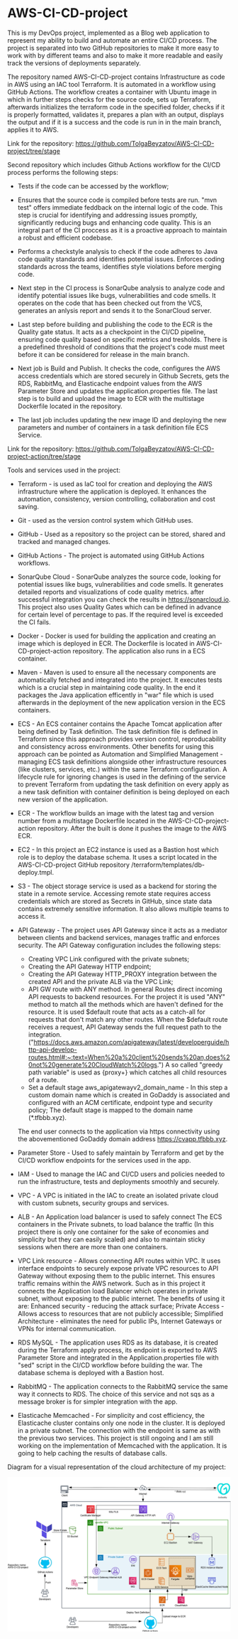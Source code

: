 # AWS-CI-CD-project


This is my DevOps project, implemented as a Blog web application to represent my ability to build and automate an entire CI/CD process. The project is separated into two GitHub repositories to make it more easy to work with by different teams and also to make it more readable and easily track the versions of deployments separately. 

The repository named AWS-CI-CD-project contains Infrastructure as code in AWS using an IAC tool Terraform. It is automated in a workflow using GitHub Actions. The workflow creates a container with Ubuntu image in which in further steps checks for the source code, sets up Terraform, afterwards initializes the terraform code in the specified folder, checks if it is properly formatted, validates it, prepares a plan with an output, displays the output and if it is a success and the code is run in in the main branch, applies it to AWS.

Link for the repository: https://github.com/TolgaBeyzatov/AWS-CI-CD-project/tree/stage

Second repository which includes Github Actions workflow for the CI/CD process performs the following steps:
- Tests if the code can be accessed by the workflow;
- Ensures that the source code is compiled before tests are run. "mvn test" offers immediate feddback on the internal logic of the code. This step is crucial for identifying and addressing issues promptly, significantly reducing bugs and enhancing code quality. This is an integral part of the CI proccess as it is a proactive approach to maintain a robust and efficient codebase.
- Performs a checkstyle analysis to check if the code adheres to Java code quality standards and identifies potential issues. Enforces coding standards across the teams, identifies style violations before merging code.
- Next step in the CI process is SonarQube analysis to analyze code and identify potential issues like bugs, vulnerabilities and code smells. It operates on the code that has been checked out from the VCS, generates an anlysis report and sends it to the SonarCloud server.
- Last step before building and publishing the code to the ECR is the Quality gate status. It acts as a checkpoint in the CI/CD pipeline, ensuring code quality based on specific metrics and tresholds. There is a predefined threshold of conditions that the project's code must meet before it can be considered for release in the main branch.

- Next job is Build and Publish. It checks the code, configures the AWS access credentials which are stored securely in Github Secrets, gets the RDS, RabbitMq, and Elasticache endpoint values from the AWS Parameter Store and updates the application.properties file. The last step is to build and upload the image to ECR with the multistage Dockerfile located in the repository.

- The last job includes updating the new image ID and deploying the new parameters and number of containers in a task definition file ECS Service.

Link for the repository: https://github.com/TolgaBeyzatov/AWS-CI-CD-project-action/tree/stage

Tools and services used in the project:
- Terraform - is used as IaC tool for creation and deploying the AWS infrastructure where the application is deployed. It enhances the automation, consistency, version controlling, collaboration and cost saving.
- Git - used as the version control system which GitHub uses.
- GitHub - Used as a repository so the project can be stored, shared and tracked and managed changes. 
- GitHub Actions - The project is automated using GitHub Actions workflows. 
- SonarQube Cloud - SonarQube analyzes the source code, looking for potential issues like bugs, vulnerabilities and code smells. It generates detailed reports and visualizations of code quality metrics. after successful integration you can check the results in https://sonarcloud.io. This project also uses Quality Gates which can be defined in advance for certain level of percentage to pas. If the required level is exceeded the CI fails.
- Docker - Docker is used for building the application and creating an image which is deployed in ECR. The Dockerfile is located in AWS-CI-CD-project-action repository. The application also runs in a ECS container.
- Maven - Maven is used to ensure all the necessary components are automatically fetched and integrated into the project. It executes tests which is a crucial step in maintaining code quality. In the end it packages the Java application efficently in "war" file which is used afterwards in the deployment of the new application version in the ECS containers.
- ECS - An ECS container contains the Apache Tomcat application after being defined by Task definition. The task definition file is defined in Terraform since this approach provides version control, reproducability and consistency across environments. Other benefits for using this approach can be pointed as Automation and Simplified Management - managing ECS task definitions alongside other infrastructure resources (like clusters, services, etc.) within the same Terraform configuration. 
A lifecycle rule for ignoring changes is used in the defining of the service to prevent Terraform from updating the task definition on every apply as a new task definition with container definition is being deployed on each new version of the application.
- ECR - The workflow builds an image with the latest tag and version number from a multistage Dockerfile located in the AWS-CI-CD-project-action repository. After the built is done it pushes the image to the AWS ECR.
- EC2 - In this project an EC2 instance is used as a Bastion host which role is to deploy the database schema. It uses a script located in the AWS-CI-CD-project GitHub repository /terraform/templates/db-deploy.tmpl.
- S3 - The object storage service is used as a backend for storing the state in a remote service. Accessing remote state requires access credentials which are stored as Secrets in GitHub, since state data contains extremely sensitive information. It also allows multiple teams to access it. 
- API Gateway - The project uses API Gateway since it acts as a mediator between clients and backend services, manages traffic and enforces security. 
  The API Gateway configuration includes the following steps:
  - Creating VPC Link configured with the private subnets;
  - Creating the API Gateway HTTP endpoint;
  - Creating the API Gateway HTTP_PROXY integration between the     created API and the private ALB via the VPC Link;
  - API GW route with ANY method. In general Routes direct incoming API requests to backend resources. For the project it is used "ANY" method to match all the methods which are haven't defined for the resource. It is used $default route that acts as a catch-all for requests that don't match any other routes. When the $default route receives a request, API Gateway sends the full request path to the integration. ("https://docs.aws.amazon.com/apigateway/latest/developerguide/http-api-develop-routes.html#:~:text=When%20a%20client%20sends%20an,does%20not%20generate%20CloudWatch%20logs.")
  A so called "greedy path variable" is used as {proxy+} which catches all child resources of a route.
  - Set a default stage aws_apigatewayv2_domain_name - In this step a custom domain name which is created in GoDaddy is associated and configured with an ACM certificate, endpoint type and security policy; The default stage is mapped to the domain name (*.tfbbb.xyz).
 
  The end user connects to the application via https connectivity using the abovementioned GoDaddy domain address https://cvapp.tfbbb.xyz.
- Parameter Store - Used to safely maintain by Terraform and get by the CI/CD workflow endpoints for the services used in the app.
- IAM - Used to manage the IAC and CI/CD users and policies needed to run the infrastructure, tests and deployments smoothly and securely.
- VPC - A VPC is initiated in the IAC to create an isolated private cloud with custom subnets, security groups and services.
- ALB - An Application load balancer is used to safely connect The ECS containers in the Private subnets, to load balance the traffic (In this project there is only one container for the sake of economies and simplicity but they can easily scaled) and also to maintain sticky sessions when there are more than one containers. 
- VPC Link resource - Allows connecting API routes within VPC. It uses interface endpoints to securely expose private VPC resources to API Gateway without exposing them to the public internet. This ensures traffic remains within the AWS network. Such as in this project it connects the Application load Balancer which operates in private subnet, without exposing to the public internet. The benefits of using it are: 
  Enhanced security - reducing the attack surface;
  Private Access - Allows access to resources that are not publicly accessible;
  Simplified Architecture - eliminates the need for public IPs, Internet Gateways or VPNs for internal communication.
- RDS MySQL - The application uses RDS as its database, it is created during the Terraform apply process, its endpoint is exported to AWS Parameter Store and integrated in the Application.properties file with "sed" script in the CI/CD workflow before building the war. The database schema is deployed with a Bastion host.
- RabbitMQ - The application connects to the RabbitMQ service the same way it connects to RDS. The choice of this service and not sqs  as a message broker is for simpler integration with the app.
- Elasticache Memcached - For simplicity and cost efficiency, the Elasticache cluster contains only one node in the cluster. It is deployed in a private subnet. The connection with the endpoint is same as with the previous two services. This project is still ongoing and I am still working on the implementation of Memcached with the application. It is going to help caching the results of database calls. 

Diagram for a visual representation of the cloud architecture of my project:

![alt text](image.png)